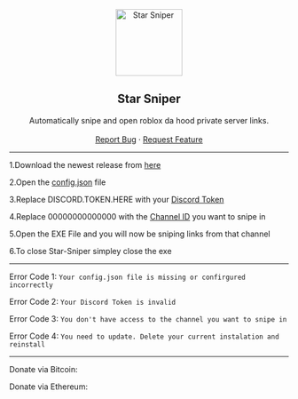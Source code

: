 <div align="center">
  <a href="https://github.com/up2rival/Star-Sniper">
    <img src="https://tr.rbxcdn.com/fa6eea0705c6ab9727756793684d581b/420/420/Image/Png" alt="Star Sniper" width="120" height="120">
  </a>
  <h2 align="center">Star Sniper</h3>
  <p align="center">
    Automatically snipe and open roblox da hood private server links.
    <br />
    <br />
    <a href="https://github.com/up2rival/Star-Sniper/issues">Report Bug</a>
    ·
    <a href="https://github.com/up2rival/Star-Sniper/issues">Request Feature</a>
  </p>
</div>


----------------------------------

1.Download the newest release from [here](https://github.com/up2rival/star-sniper/releases/)

2.Open the [config.json](https://github.com/up2rival/star-sniper/blob/main/config.json) file

3.Replace DISCORD.TOKEN.HERE with your [Discord Token](https://www.youtube.com/watch?v=YEgFvgg7ZPI)

4.Replace 00000000000000 with the [Channel ID](https://www.youtube.com/watch?v=YjiQ7CajAgg) you want to snipe in

5.Open the EXE File and you will now be sniping links from that channel

6.To close Star-Sniper simpley close the exe

----------------------------------

Error Code 1: `Your config.json file is missing or confirgured incorrectly`

Error Code 2: `Your Discord Token is invalid`

Error Code 3: `You don't have access to the channel you want to snipe in`

Error Code 4: `You need to update. Delete your current instalation and reinstall`

----------------------------------

Donate via Bitcoin: 

Donate via Ethereum: 
